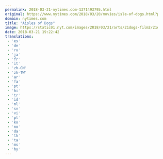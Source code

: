 ```yaml
---
permalink: 2018-03-21-nytimes.com-1371493795.html
original: https://www.nytimes.com/2018/03/20/movies/isle-of-dogs.html?partner=rss&amp;emc=rss
domain: nytimes.com
title: "Aisles of Dogs"
image: https://static01.nyt.com/images/2018/03/21/arts/21dogs-film2/21dogs-film2-mediumThreeByTwo440.jpg
date: 2018-03-21 19:22:42
translations: 
 - 'es'
 - 'de'
 - 'ru'
 - 'ja'
 - 'fr'
 - 'it'
 - 'zh-CN'
 - 'zh-TW'
 - 'ar'
 - 'fa'
 - 'pt'
 - 'hi'
 - 'tr'
 - 'id'
 - 'nl'
 - 'sv'
 - 'vi'
 - 'pl'
 - 'ko'
 - 'no'
 - 'da'
 - 'th'
 - 'ta'
 - 'ms'
 - 'hy'
---
```



